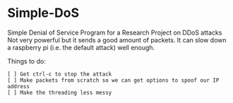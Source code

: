 # Simple-DoS
Simple Denial of Service Program for a Research Project on DDoS attacks
Not very powerful but it sends a good amount of packets.  It can slow down a raspberry pi (i.e. the default attack) well enough.

Things to do:
```
[ ] Get ctrl-c to stop the attack
[ ] Make packets from scratch so we can get options to spoof our IP address
[ ] Make the threading less messy
```

